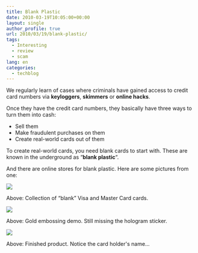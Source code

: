 ```yaml
---
title: Blank Plastic
date: 2010-03-19T10:05:00+00:00
layout: single
author_profile: true
url: 2010/03/19/blank-plastic/
tags:
  - Interesting
  - review
  - scam
lang: en
categories: 
  - techblog
---
```

We regularly learn of cases where criminals have gained access to credit card numbers via **keyloggers**, **skimmers** or **online hacks**.

Once they have the credit card numbers, they basically have three ways to turn them into cash:

* Sell them
* Make fraudulent purchases on them
* Create real-world cards out of them

To create real-world cards, you need blank cards to start with. These are known in the underground as “**blank plastic**“.

And there are online stores for blank plastic. Here are some pictures from one:

[![](http://4.bp.blogspot.com/_vaUVXcmC3OI/S6NFIO0fdfI/AAAAAAAABTE/N6MX7PK9BwM/s400/imagine_cards_1.jpg)](http://4.bp.blogspot.com/_vaUVXcmC3OI/S6NFIO0fdfI/AAAAAAAABTE/N6MX7PK9BwM/s1600-h/imagine_cards_1.jpg)

Above: Collection of “blank” Visa and Master Card cards.

[![](http://4.bp.blogspot.com/_vaUVXcmC3OI/S6NFINuilvI/AAAAAAAABTI/3lrwkNurD8w/s400/imagine_cards_2.jpg)](http://4.bp.blogspot.com/_vaUVXcmC3OI/S6NFINuilvI/AAAAAAAABTI/3lrwkNurD8w/s1600-h/imagine_cards_2.jpg)

Above: Gold embossing demo. Still missing the hologram sticker.

[![](http://2.bp.blogspot.com/_vaUVXcmC3OI/S6NFIQtKe-I/AAAAAAAABTM/5HteiPalU9Q/s400/imagine_cards_3.jpg)](http://2.bp.blogspot.com/_vaUVXcmC3OI/S6NFIQtKe-I/AAAAAAAABTM/5HteiPalU9Q/s1600-h/imagine_cards_3.jpg)

Above: Finished product. Notice the card holder's name…